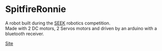 # SpitfireRonnie
A robot built during the <a href="https://docs.google.com/document/d/1QxGIE9Zd38vB1NDNiZ3XVXlwplenMoR_-4VsQYMx5iU/pub">SEEK</a> robotics competition. <br/>
Made with 2 DC motors, 2 Servos motors and driven by an arduino with a bluetooth receiver.

<a href="http://l3ubbleman.github.io/SpitfireRonnie/">Site</a>
